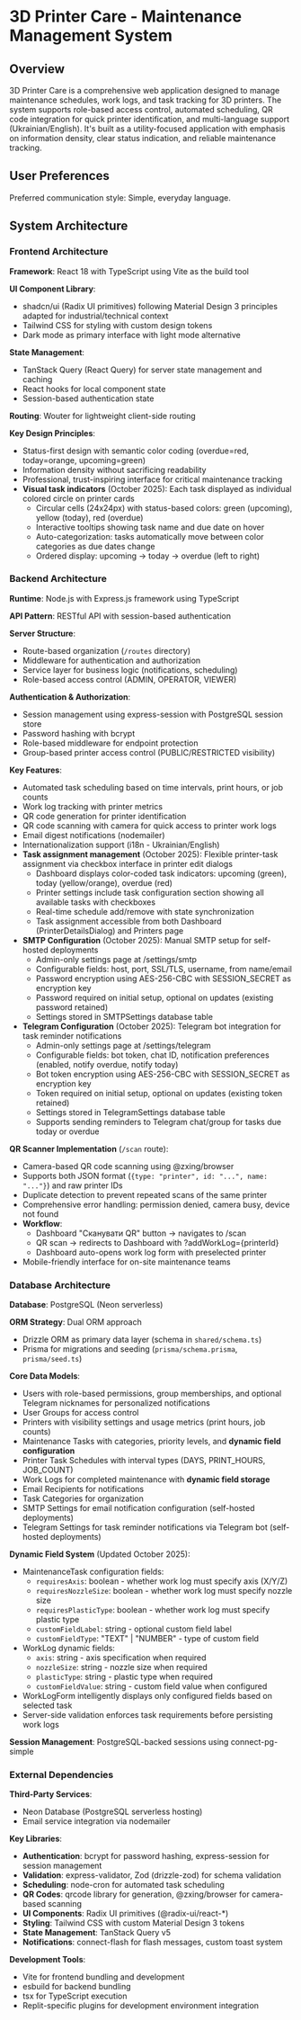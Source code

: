 # 3D Printer Care - Maintenance Management System

## Overview

3D Printer Care is a comprehensive web application designed to manage maintenance schedules, work logs, and task tracking for 3D printers. The system supports role-based access control, automated scheduling, QR code integration for quick printer identification, and multi-language support (Ukrainian/English). It's built as a utility-focused application with emphasis on information density, clear status indication, and reliable maintenance tracking.

## User Preferences

Preferred communication style: Simple, everyday language.

## System Architecture

### Frontend Architecture

**Framework**: React 18 with TypeScript using Vite as the build tool

**UI Component Library**: 
- shadcn/ui (Radix UI primitives) following Material Design 3 principles adapted for industrial/technical context
- Tailwind CSS for styling with custom design tokens
- Dark mode as primary interface with light mode alternative

**State Management**:
- TanStack Query (React Query) for server state management and caching
- React hooks for local component state
- Session-based authentication state

**Routing**: Wouter for lightweight client-side routing

**Key Design Principles**:
- Status-first design with semantic color coding (overdue=red, today=orange, upcoming=green)
- Information density without sacrificing readability
- Professional, trust-inspiring interface for critical maintenance tracking
- **Visual task indicators** (October 2025): Each task displayed as individual colored circle on printer cards
  - Circular cells (24x24px) with status-based colors: green (upcoming), yellow (today), red (overdue)
  - Interactive tooltips showing task name and due date on hover
  - Auto-categorization: tasks automatically move between color categories as due dates change
  - Ordered display: upcoming → today → overdue (left to right)

### Backend Architecture

**Runtime**: Node.js with Express.js framework using TypeScript

**API Pattern**: RESTful API with session-based authentication

**Server Structure**:
- Route-based organization (`/routes` directory)
- Middleware for authentication and authorization
- Service layer for business logic (notifications, scheduling)
- Role-based access control (ADMIN, OPERATOR, VIEWER)

**Authentication & Authorization**:
- Session management using express-session with PostgreSQL session store
- Password hashing with bcrypt
- Role-based middleware for endpoint protection
- Group-based printer access control (PUBLIC/RESTRICTED visibility)

**Key Features**:
- Automated task scheduling based on time intervals, print hours, or job counts
- Work log tracking with printer metrics
- QR code generation for printer identification
- QR code scanning with camera for quick access to printer work logs
- Email digest notifications (nodemailer)
- Internationalization support (i18n - Ukrainian/English)
- **Task assignment management** (October 2025): Flexible printer-task assignment via checkbox interface in printer edit dialogs
  - Dashboard displays color-coded task indicators: upcoming (green), today (yellow/orange), overdue (red)
  - Printer settings include task configuration section showing all available tasks with checkboxes
  - Real-time schedule add/remove with state synchronization
  - Task assignment accessible from both Dashboard (PrinterDetailsDialog) and Printers page
- **SMTP Configuration** (October 2025): Manual SMTP setup for self-hosted deployments
  - Admin-only settings page at /settings/smtp
  - Configurable fields: host, port, SSL/TLS, username, from name/email
  - Password encryption using AES-256-CBC with SESSION_SECRET as encryption key
  - Password required on initial setup, optional on updates (existing password retained)
  - Settings stored in SMTPSettings database table
- **Telegram Configuration** (October 2025): Telegram bot integration for task reminder notifications
  - Admin-only settings page at /settings/telegram
  - Configurable fields: bot token, chat ID, notification preferences (enabled, notify overdue, notify today)
  - Bot token encryption using AES-256-CBC with SESSION_SECRET as encryption key
  - Token required on initial setup, optional on updates (existing token retained)
  - Settings stored in TelegramSettings database table
  - Supports sending reminders to Telegram chat/group for tasks due today or overdue

**QR Scanner Implementation** (`/scan` route):
- Camera-based QR code scanning using @zxing/browser
- Supports both JSON format (`{type: "printer", id: "...", name: "..."}`) and raw printer IDs
- Duplicate detection to prevent repeated scans of the same printer
- Comprehensive error handling: permission denied, camera busy, device not found
- **Workflow**: 
  - Dashboard "Сканувати QR" button → navigates to /scan
  - QR scan → redirects to Dashboard with ?addWorkLog={printerId}
  - Dashboard auto-opens work log form with preselected printer
- Mobile-friendly interface for on-site maintenance teams

### Database Architecture

**Database**: PostgreSQL (Neon serverless)

**ORM Strategy**: Dual ORM approach
- Drizzle ORM as primary data layer (schema in `shared/schema.ts`)
- Prisma for migrations and seeding (`prisma/schema.prisma`, `prisma/seed.ts`)

**Core Data Models**:
- Users with role-based permissions, group memberships, and optional Telegram nicknames for personalized notifications
- User Groups for access control
- Printers with visibility settings and usage metrics (print hours, job counts)
- Maintenance Tasks with categories, priority levels, and **dynamic field configuration**
- Printer Task Schedules with interval types (DAYS, PRINT_HOURS, JOB_COUNT)
- Work Logs for completed maintenance with **dynamic field storage**
- Email Recipients for notifications
- Task Categories for organization
- SMTP Settings for email notification configuration (self-hosted deployments)
- Telegram Settings for task reminder notifications via Telegram bot (self-hosted deployments)

**Dynamic Field System** (Updated October 2025):
- MaintenanceTask configuration fields:
  - `requiresAxis`: boolean - whether work log must specify axis (X/Y/Z)
  - `requiresNozzleSize`: boolean - whether work log must specify nozzle size
  - `requiresPlasticType`: boolean - whether work log must specify plastic type
  - `customFieldLabel`: string - optional custom field label
  - `customFieldType`: "TEXT" | "NUMBER" - type of custom field
- WorkLog dynamic fields:
  - `axis`: string - axis specification when required
  - `nozzleSize`: string - nozzle size when required
  - `plasticType`: string - plastic type when required
  - `customFieldValue`: string - custom field value when configured
- WorkLogForm intelligently displays only configured fields based on selected task
- Server-side validation enforces task requirements before persisting work logs

**Session Management**: PostgreSQL-backed sessions using connect-pg-simple

### External Dependencies

**Third-Party Services**:
- Neon Database (PostgreSQL serverless hosting)
- Email service integration via nodemailer

**Key Libraries**:
- **Authentication**: bcrypt for password hashing, express-session for session management
- **Validation**: express-validator, Zod (drizzle-zod) for schema validation
- **Scheduling**: node-cron for automated task scheduling
- **QR Codes**: qrcode library for generation, @zxing/browser for camera-based scanning
- **UI Components**: Radix UI primitives (@radix-ui/react-*)
- **Styling**: Tailwind CSS with custom Material Design 3 tokens
- **State Management**: TanStack Query v5
- **Notifications**: connect-flash for flash messages, custom toast system

**Development Tools**:
- Vite for frontend bundling and development
- esbuild for backend bundling
- tsx for TypeScript execution
- Replit-specific plugins for development environment integration